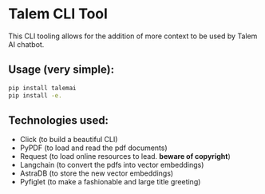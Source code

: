# Talem CLI Tool

This CLI tooling allows for the addition of more context to be used by Talem AI chatbot.

## Usage (very simple):

```bash
pip install talemai
pip install -e.
```
## Technologies used:

- Click (to build a beautiful CLI)
- PyPDF (to load and read the pdf documents)
- Request (to load online resources to lead. **beware of copyright**)
- Langchain (to convert the pdfs into vector embeddings)
- AstraDB (to store the new vector embeddings)
- Pyfiglet (to make a fashionable and large title greeting)

